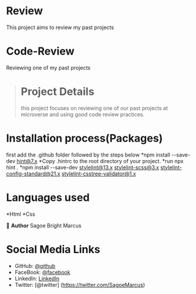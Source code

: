 # Review
This project aims to review my past projects
# Code-Review
Reviewing one of my past projects
># Project Details
>this project focuses on reviewing one of our past projects at microverse and using good code review practices. 


# Installation process(Packages)
first add the .github folder followed by the steps below
*npm install --save-dev hint@7.x
*Copy .hintrc to the root directory of your project.
*run npx hint .
*npm install --save-dev stylelint@13.x stylelint-scss@3.x stylelint-config-standard@21.x stylelint-csstree-validator@1.x

# Languages used
*Html
*Css

👤 **Author**
Sagoe Bright Marcus

# Social Media Links

- GitHub: [@github](https://www.linkedin.com/in/bright-marcus-sagoe-74335820a/)
- FaceBook: [@facebook](https://web.facebook.com/?_rdc=1&_rdr)
- LinkedIn: [LinkedIn](https://linkedin.com/in/linkedinhandle)
- Twitter: [@twitter] (https://twitter.com/SagoeMarcus)
